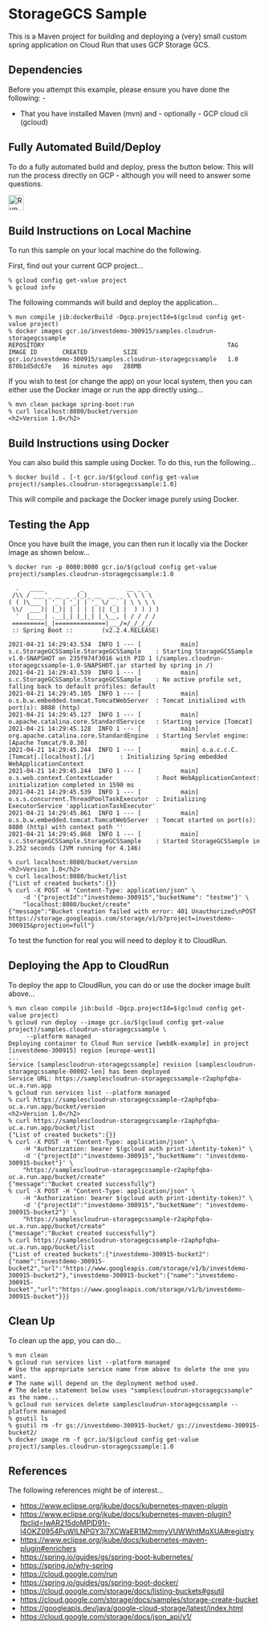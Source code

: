 StorageGCS Sample
=================

This is a Maven project for building and deploying a (very) small custom spring application on 
Cloud Run that uses GCP Storage GCS.

Dependencies
------------
Before you attempt this example, please ensure you have done the following: -
- That you have installed Maven (mvn) and - optionally - GCP cloud cli (gcloud)

Fully Automated Build/Deploy
----------------------------
To do a fully automated build and deploy, press the button below. This will run the process directly on
GCP - although you will need to answer some questions.

[<img src="https://storage.googleapis.com/cloudrun/button.svg" alt="Run on Google Cloud" height="30">][run_button_auto]

Build Instructions on Local Machine
-----------------------------------
To run this sample on your local machine do the following.

First, find out your current GCP project...

    % gcloud config get-value project 
    % gcloud info
    
The following commands will build and deploy the application...

    % mvn compile jib:dockerBuild -Dgcp.projectId=$(gcloud config get-value project)
    % docker images gcr.io/investdemo-300915/samples.cloudrun-storagegcssample
    REPOSITORY                                                   TAG       IMAGE ID       CREATED          SIZE
    gcr.io/investdemo-300915/samples.cloudrun-storagegcssample   1.0       870b1d5dc67e   16 minutes ago   288MB

If you wish to test (or change the app) on your local system, then you can either use the 
Docker image or run the app directly using...

    % mvn clean package spring-boot:run
    % curl localhost:8080/bucket/version
    <h2>Version 1.0</h2>

Build Instructions using Docker
-------------------------------
You can also build this sample using Docker. To do this, run the following...

    % docker build . [-t gcr.io/$(gcloud config get-value project)/samples.cloudrun-storagegcssample:1.0]

This will compile and package the Docker image purely using Docker.

Testing the App
---------------
Once you have built the image, you can then run it locally via the Docker image as shown
below...

    % docker run -p 8080:8080 gcr.io/$(gcloud config get-value project)/samples.cloudrun-storagegcssample:1.0

      .   ____          _            __ _ _
     /\\ / ___'_ __ _ _(_)_ __  __ _ \ \ \ \
    ( ( )\___ | '_ | '_| | '_ \/ _` | \ \ \ \
     \\/  ___)| |_)| | | | | || (_| |  ) ) ) )
      '  |____| .__|_| |_|_| |_\__, | / / / /
     =========|_|==============|___/=/_/_/_/
     :: Spring Boot ::        (v2.2.4.RELEASE)

    2021-04-21 14:29:43.534  INFO 1 --- [           main] s.c.StorageGCSSample.StorageGCSSample    : Starting StorageGCSSample v1.0-SNAPSHOT on 235f974f3016 with PID 1 (/samples.cloudrun-storagegcssample-1.0-SNAPSHOT.jar started by spring in /)
    2021-04-21 14:29:43.539  INFO 1 --- [           main] s.c.StorageGCSSample.StorageGCSSample    : No active profile set, falling back to default profiles: default
    2021-04-21 14:29:45.105  INFO 1 --- [           main] o.s.b.w.embedded.tomcat.TomcatWebServer  : Tomcat initialized with port(s): 8080 (http)
    2021-04-21 14:29:45.127  INFO 1 --- [           main] o.apache.catalina.core.StandardService   : Starting service [Tomcat]
    2021-04-21 14:29:45.128  INFO 1 --- [           main] org.apache.catalina.core.StandardEngine  : Starting Servlet engine: [Apache Tomcat/9.0.30]
    2021-04-21 14:29:45.244  INFO 1 --- [           main] o.a.c.c.C.[Tomcat].[localhost].[/]       : Initializing Spring embedded WebApplicationContext
    2021-04-21 14:29:45.244  INFO 1 --- [           main] o.s.web.context.ContextLoader            : Root WebApplicationContext: initialization completed in 1590 ms
    2021-04-21 14:29:45.539  INFO 1 --- [           main] o.s.s.concurrent.ThreadPoolTaskExecutor  : Initializing ExecutorService 'applicationTaskExecutor'
    2021-04-21 14:29:45.861  INFO 1 --- [           main] o.s.b.w.embedded.tomcat.TomcatWebServer  : Tomcat started on port(s): 8080 (http) with context path ''
    2021-04-21 14:29:45.868  INFO 1 --- [           main] s.c.StorageGCSSample.StorageGCSSample    : Started StorageGCSSample in 3.252 seconds (JVM running for 4.146)

    % curl localhost:8080/bucket/version
    <h2>Version 1.0</h2>
    % curl localhost:8080/bucket/list
    {"List of created buckets":{}} 
    % curl -X POST -H "Content-Type: application/json" \
        -d '{"projectId":"investdemo-300915","bucketName": "testme"}' \
        "localhost:8080/bucket/create"
    {"message":"Bucket creation failed with error: 401 Unauthorized\nPOST https://storage.googleapis.com/storage/v1/b?project=investdemo-300915&projection=full"}

To test the function for real you will need to deploy it to CloudRun.

Deploying the App to CloudRun
-----------------------------
To deploy the app to CloudRun, you can do or use the docker image built above...

    % mvn clean compile jib:build -Dgcp.projectId=$(gcloud config get-value project)
    % gcloud run deploy --image gcr.io/$(gcloud config get-value project)/samples.cloudrun-storagegcssample \
         --platform managed
    Deploying container to Cloud Run service [web8k-example] in project [investdemo-300915] region [europe-west1]
    ... 
    Service [samplescloudrun-storagegcssample] revision [samplescloudrun-storagegcssample-00002-len] has been deployed 
    Service URL: https://samplescloudrun-storagegcssample-r2aphpfqba-uc.a.run.app
    % gcloud run services list --platform managed
    % curl https://samplescloudrun-storagegcssample-r2aphpfqba-uc.a.run.app/bucket/version
    <h2>Version 1.0</h2>
    % curl https://samplescloudrun-storagegcssample-r2aphpfqba-uc.a.run.app/bucket/list
    {"List of created buckets":{}} 
    % curl -X POST -H "Content-Type: application/json" \
        -H "Authorization: bearer $(gcloud auth print-identity-token)" \
        -d '{"projectId":"investdemo-300915","bucketName": "investdemo-300915-bucket"}' \
        "https://samplescloudrun-storagegcssample-r2aphpfqba-uc.a.run.app/bucket/create"
    {"message":"Bucket created successfully"}
    % curl -X POST -H "Content-Type: application/json" \
        -H "Authorization: bearer $(gcloud auth print-identity-token)" \
        -d '{"projectId":"investdemo-300915","bucketName": "investdemo-300915-bucket2"}' \
        "https://samplescloudrun-storagegcssample-r2aphpfqba-uc.a.run.app/bucket/create"
    {"message":"Bucket created successfully"}
    % curl https://samplescloudrun-storagegcssample-r2aphpfqba-uc.a.run.app/bucket/list
    {"List of created buckets":{"investdemo-300915-bucket2":{"name":"investdemo-300915-bucket2","url":"https://www.googleapis.com/storage/v1/b/investdemo-300915-bucket2"},"investdemo-300915-bucket":{"name":"investdemo-300915-bucket","url":"https://www.googleapis.com/storage/v1/b/investdemo-300915-bucket"}}}

Clean Up
--------
To clean up the app, you can do...

    % mvn clean 
    % gcloud run services list --platform managed
    # Use the appropriate service name from above to delete the one you want.
    # The name will depend on the deployment method used.
    # The delete statement below uses "samplescloudrun-storagegcssample" as the name...
    % gcloud run services delete samplescloudrun-storagegcssample --platform managed
    % gsutil ls
    % gsutil rm -fr gs://investdemo-300915-bucket/ gs://investdemo-300915-bucket2/
    % docker image rm -f gcr.io/$(gcloud config get-value project)/samples.cloudrun-storagegcssample:1.0 

References
----------
The following references might be of interest...
- https://www.eclipse.org/jkube/docs/kubernetes-maven-plugin
- https://www.eclipse.org/jkube/docs/kubernetes-maven-plugin?fbclid=IwAR215doMPlD91r-l4OKZ0954PuWILNPGY3i7XCWaER1M2mmyVUWWhtMqXUA#registry
- https://www.eclipse.org/jkube/docs/kubernetes-maven-plugin#enrichers
- https://spring.io/guides/gs/spring-boot-kubernetes/
- https://spring.io/why-spring
- https://cloud.google.com/run
- https://spring.io/guides/gs/spring-boot-docker/
- https://cloud.google.com/storage/docs/listing-buckets#gsutil
- https://cloud.google.com/storage/docs/samples/storage-create-bucket
- https://googleapis.dev/java/google-cloud-storage/latest/index.html
- https://cloud.google.com/storage/docs/json_api/v1/


[run_button_auto]: https://deploy.cloud.run/?git_repo=https://github.com/tpayne/CloudRun&dir=samples/StorageGCSSample
